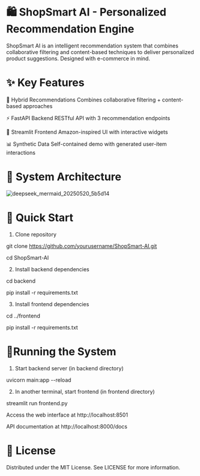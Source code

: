 # 🛍️ ShopSmart AI - Personalized Recommendation Engine

ShopSmart AI is an intelligent recommendation system that combines collaborative filtering and content-based techniques to deliver personalized product suggestions. Designed with e-commerce in mind.

# ✨ Key Features

🎯 Hybrid Recommendations	Combines collaborative filtering + content-based approaches

⚡ FastAPI Backend	RESTful API with 3 recommendation endpoints

💅 Streamlit Frontend	Amazon-inspired UI with interactive widgets

📊 Synthetic Data	Self-contained demo with generated user-item interactions


# 🧩 System Architecture
![deepseek_mermaid_20250520_5b5d14](https://github.com/user-attachments/assets/5c067a77-b37e-4a92-a9b5-1e3863faa694)

# 🚀 Quick Start

1. Clone repository

git clone https://github.com/yourusername/ShopSmart-AI.git

cd ShopSmart-AI

2. Install backend dependencies

cd backend

pip install -r requirements.txt

3. Install frontend dependencies

cd ../frontend

pip install -r requirements.txt

# 🏃Running the System

1. Start backend server (in backend directory)

uvicorn main:app --reload

2. In another terminal, start frontend (in frontend directory)

streamlit run frontend.py


Access the web interface at http://localhost:8501

API documentation at http://localhost:8000/docs

# 📜 License
Distributed under the MIT License. See LICENSE for more information.

